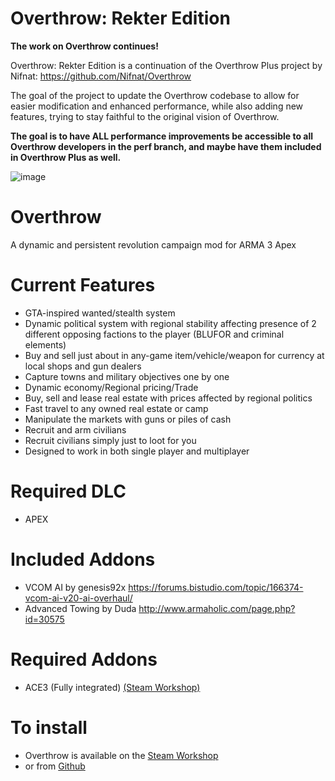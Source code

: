 
# Overthrow: Rekter Edition
**The work on Overthrow continues!**

Overthrow: Rekter Edition is a continuation of the Overthrow Plus project by Nifnat: https://github.com/Nifnat/Overthrow

The goal of the project to update the Overthrow codebase to allow for easier modification and enhanced performance, while also adding new features, trying to stay faithful to the original vision of Overthrow.

**The goal is to have ALL performance improvements be accessible to all Overthrow developers in the perf branch, and maybe have them included in Overthrow Plus as well.**

![image](https://raw.githubusercontent.com/rekterakathom/Overthrow/rkt_edition/addons/overthrow_main/campaign/RKT-loadingscreen.jpg)

# Overthrow
A dynamic and persistent revolution campaign mod for ARMA 3 Apex

# Current Features
* GTA-inspired wanted/stealth system
* Dynamic political system with regional stability affecting presence of 2 different opposing factions to the player (BLUFOR and criminal elements)
* Buy and sell just about in any-game item/vehicle/weapon for currency at local shops and gun dealers
* Capture towns and military objectives one by one
* Dynamic economy/Regional pricing/Trade
* Buy, sell and lease real estate with prices affected by regional politics
* Fast travel to any owned real estate or camp
* Manipulate the markets with guns or piles of cash
* Recruit and arm civilians
* Recruit civilians simply just to loot for you
* Designed to work in both single player and multiplayer

# Required DLC
* APEX

# Included Addons
* VCOM AI by genesis92x https://forums.bistudio.com/topic/166374-vcom-ai-v20-ai-overhaul/
* Advanced Towing by Duda http://www.armaholic.com/page.php?id=30575

# Required Addons
* ACE3 (Fully integrated) [(Steam Workshop)](https://steamcommunity.com/sharedfiles/filedetails/?id=463939057)

# To install
* Overthrow is available on the [Steam Workshop](http://steamcommunity.com/sharedfiles/filedetails/?id=774201744)
* or from [Github](https://github.com/ArmaOverthrow/Overthrow.Tanoa/releases/latest)
